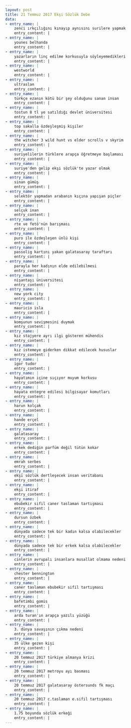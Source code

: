 ```yaml
---
layout: post
title: 21 Temmuz 2017 Ekşi Sözlük Debe
data:
- entry_name: |
    zenci ırkçılığını kınayıp aynısını surilere yapmak
    entry_content: |
- entry_name: |
    younes belhanda
    entry_content: |
- entry_name: |
    yazarların linç edilme korkusuyla söyleyemedikleri
    entry_content: |
- entry_name: |
    westworld
    entry_content: |
- entry_name: |
    ultraslan
    entry_content: |
- entry_name: |
    türkçe ezanın kötü bir şey olduğunu sanan insan
    entry_content: |
- entry_name: |
    tostun 8 tl ye satıldığı devlet üniversitesi
    entry_content: |
- entry_name: |
    top sakalla özdeşleşmiş kişiler
    entry_content: |
- entry_name: |
    the witcher 3 wild hunt vs elder scrolls v skyrim
    entry_content: |
- entry_name: |
    suriyelilerin türklere arapça öğretmeye başlaması
    entry_content: |
- entry_name: |
    suriye'den gelip ekşi sözlük'te yazar olmak
    entry_content: |
- entry_name: |
    sinan gümüş
    entry_content: |
- entry_name: |
    selektör yapmadan arabanın kıçına yapışan piçler
    entry_content: |
- entry_name: |
    selçuk inan
    entry_content: |
- entry_name: |
    rte ve fetö'nün barışması
    entry_content: |
- entry_name: |
    puro ile özdeşleşen ünlü kişi
    entry_content: |
- entry_name: |
    passolig kartını yakan galatasaray taraftarı
    entry_content: |
- entry_name: |
    parayla her kadının elde edilebilmesi
    entry_content: |
- entry_name: |
    nişantaşı üniversitesi
    entry_content: |
- entry_name: |
    new york city
    entry_content: |
- entry_name: |
    mauricio isla
    entry_content: |
- entry_name: |
    komşunun sevişmesini duymak
    entry_content: |
- entry_name: |
    kız stajyere ayrı ilgi gösteren mühendis
    entry_content: |
- entry_name: |
    kız istemeye giderken dikkat edilecek hususlar
    entry_content: |
- entry_name: |
    igor tudor
    entry_content: |
- entry_name: |
    hayatımın içine sıçıyor muyum korkusu
    entry_content: |
- entry_name: |
    hayata entegre edilesi bilgisayar komutları
    entry_content: |
- entry_name: |
    harun kolçak
    entry_content: |
- entry_name: |
    hande erçel
    entry_content: |
- entry_name: |
    galatasaray
    entry_content: |
- entry_name: |
    erkek dediğin parfüm değil tütün kokar
    entry_content: |
- entry_name: |
    emrah serbes
    entry_content: |
- entry_name: |
    ekşi sözlük dertleşecek insan veritabanı
    entry_content: |
- entry_name: |
    ekşi itiraf
    entry_content: |
- entry_name: |
    ebubekir sifil caner taslaman tartışması
    entry_content: |
- entry_name: |
    dursun özbek
    entry_content: |
- entry_name: |
    dünyada sadece tek bir kadın kalsa olabilecekler
    entry_content: |
- entry_name: |
    dünyada sadece tek bir erkek kalsa olabilecekler
    entry_content: |
- entry_name: |
    cinlerin avrupalı insanlara musallat olmama nedeni
    entry_content: |
- entry_name: |
    chester bennington
    entry_content: |
- entry_name: |
    caner taslaman ebubekir sifil tartışması
    entry_content: |
- entry_name: |
    bafetimbi gomis
    entry_content: |
- entry_name: |
    arda turan'ın arapça yazılı yüzüğü
    entry_content: |
- entry_name: |
    3. dünya savaşının çıkma nedeni
    entry_content: |
- entry_name: |
    35 ülke gezen kişi
    entry_content: |
- entry_name: |
    20 temmuz 2017 türkiye almanya krizi
    entry_content: |
- entry_name: |
    20 temmuz 2017 metroyu ayı basması
    entry_content: |
- entry_name: |
    20 temmuz 2017 galatasaray östersunds fk maçı
    entry_content: |
- entry_name: |
    20 temmuz 2017 c.taslaman e.sifil tartışması
    entry_content: |
- entry_name: |
    1.75 boyunda sözlük erkeği
    entry_content: |
---
```

